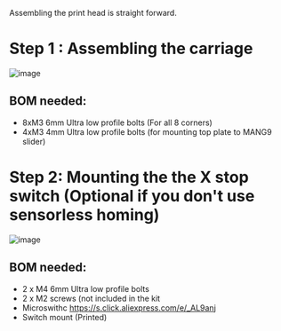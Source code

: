 Assembling the print head is straight forward.

# Step 1 : Assembling the carriage
![image](https://user-images.githubusercontent.com/37383368/144123048-9c055e7b-0f6d-4bad-aa72-be9cc6972957.png)

## BOM needed:
- 8xM3 6mm Ultra low profile bolts (For all 8 corners)
- 4xM3 4mm Ultra low profile bolts (for mounting top plate to MANG9 slider)

# Step 2: Mounting the the X stop switch (Optional if you don't use sensorless homing)

![image](https://user-images.githubusercontent.com/37383368/144164024-1f85e9ac-255e-460a-bb14-42e657da22fb.png)

## BOM needed:
- 2 x M4 6mm Ultra low profile bolts
- 2 x M2 screws (not included in the kit
- Microswithc https://s.click.aliexpress.com/e/_AL9anj
- Switch mount (Printed)

